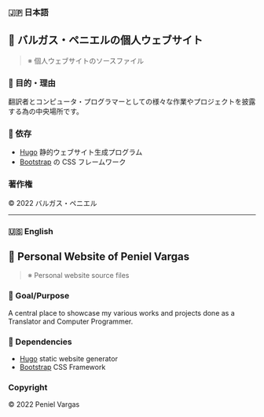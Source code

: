 ### :jp: 日本語

## :briefcase: バルガス・ペニエルの個人ウェブサイト

>※ 個人ウェブサイトのソースファイル

### :telescope: 目的・理由

翻訳者とコンピュータ・プログラマーとしての様々な作業やプロジェクトを披露する為の中央場所です。

### :construction: 依存

- [Hugo][] 静的ウェブサイト生成プログラム
- [Bootstrap][] の CSS フレームワーク

<!-- ### :building_construction: ビルド方法 -->

### 著作権

&copy; 2022 バルガス・ペニエル

---

### :us: English

## :briefcase: Personal Website of Peniel Vargas

>&#x203B; Personal website source files

### :telescope: Goal/Purpose

A central place to showcase my various works and projects done as a Translator and Computer Programmer.

### :construction: Dependencies

- [Hugo][] static website generator
- [Bootstrap][] CSS Framework

<!-- ### :building_construction: Build Method -->

### Copyright

&copy; 2022 Peniel Vargas

<!-- リンク一覧 -->
[Hugo]: https://gohugo.io/
[Bootstrap]: https://getbootstrap.com/
